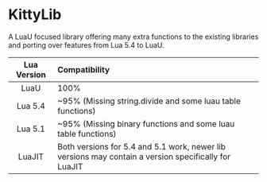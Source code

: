# KittyLib
A LuaU focused library offering many extra functions to the existing libraries and porting over features from Lua 5.4 to LuaU.

| Lua Version | Compatibility |
| :-: | :-- |
| LuaU | 100% |
| Lua 5.4 | ~95% (Missing string.divide and some luau table functions) |
| Lua 5.1 | ~95% (Missing binary functions and some luau table functions) |
| LuaJIT | Both versions for 5.4 and 5.1 work, newer lib versions may contain a version specifically for LuaJIT |
